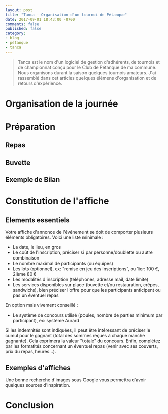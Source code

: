 ```yaml
---
layout: post
title: "Tanca - Organisation d'un tournoi de Pétanque"
date: 2017-09-01 18:43:00 -0700
comments: false
published: false
category:
- blog
- pétanque
- tanca
---
```


> Tanca est le nom d'un logiciel de gestion d'adhérents, de tournois et de championnat conçu pour le Club de Pétanque de ma commune. Nous organisons durant la saison
quelques tournois amateurs. J'ai rassemblé dans cet articles quelques élémens d'organisation et de retours d'expérience.

# Organisation de la journée


# Préparation

## Repas

## Buvette

## Exemple de Bilan

# Constitution de l'affiche

## Elements essentiels

Votre affiche d'annonce de l'événement se doit de comporter plusieurs éléments obligatoires. Voici une liste minimale :

  * La date, le lieu, en gros
  * Le coût de l'inscription, préciser si par personne/doublette ou autre combinaison
  * Le nombre maximal de participants (ou équipes)
  * Les lots (optionnel), ex: "remise en jeu des inscriptions", ou 1ier: 100 €, 2ième 80 €
  * Les modalités d'inscription (téléphones, adresse mail, date limite)
  * Les services disponibles sur place (buvette et/ou restauration, crêpes, sandwichs), bien préciser l'offre pour que les participants anticipent ou pas un éventuel repas

En option mais vivement conseillé :

  * Le système de concours utilisé (poules, nombre de parties minimum par participant), ex: système Aurard

Si les indemnités sont indiquées, il peut être intéressant de préciser le cumul pour le gagnant (total des sommes reçues à chaque manche gagnante). Cela exprimera la valeur "totale" du concours.
Enfin, complétez par les formatités concernant un éventuel repas (venir avec ses couverts, prix du repas, heures...).

## Exemples d'affiches

Une bonne recherche d'images sous Google vous permettra d'avoir quelques sources d'inspiration.

# Conclusion
